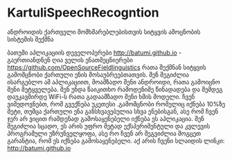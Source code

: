 KartuliSpeechRecogntion
===================
ანდროიდის ქართველი მომხმარებლებისთვის სიტყვის ამოცნობის სისტემის შექმნა 


ბათუმი აპლიკაციის დეველოპერები http://batumi.github.io - გაერთიანდნენ ღია ველის ენათმეცნიერები https://github.com/OpenSourceFieldlinguistics რათა შექმნან სიტყვის გამომცნობი ქართული ენის მოსაუბრეებთათვის.
შენ შეგიძლია ისარგებლო ამ აპლიკაციით, მოამზადო შენი ანდროიდი, რათა გამოიცნო შენი მეტყველება. შენ უნდა წაიკითხო რამოდენიმე წინადადება და შემდეგ დაუკავშირდე WiFi-ს რათა გადაამზადო შენი ხმის მოდელი. ჩვენ ვიმედოვნებთ, რომ გვექნება უკეთესი .გამომცნობი რომელიც იქნება 10%ზე მეტი, თუმცა ქართული ენა განსხვავებულია სხვა ენებისგან, ასე რომ ჩვენ ჯერ არ ვიცით რამდენად გამოსაყენებელი იქნება ეს აპლიკაცია. შენ შეგიძლია სცადო, ეს არის უფრო მეტად ექსპერიმენტული და კვლევის პროგრამული უზრუნველყოფა, ასე რო ჩვენ არ შეგვიძლია მოგცეთ გარანტია, რომ ეს იქნება გამოსაყენებელი.
აქ არის ჩვენი სლაიდის ლინკი:
http://batumi.github.io

